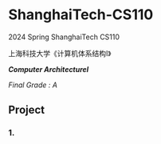 # ShanghaiTech-CS110
2024 Spring ShanghaiTech CS110 

上海科技大学《计算机体系结构Ⅰ》

***Computer ArchitectureⅠ***

*Final Grade : A*

## Project
### 1.
